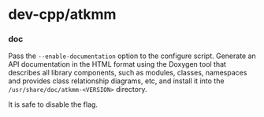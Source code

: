 # dev-cpp/atkmm

### doc
Pass the `--enable-documentation` option to the configure script. Generate an API documentation in the HTML format using the Doxygen tool that describes all library components, such as modules, classes, namespaces and provides class relationship diagrams, etc, and install it into the `/usr/share/doc/atkmm-<VERSION>` directory.

It is safe to disable the flag.
